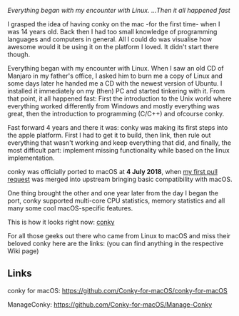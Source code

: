 *Everything began with my encounter with Linux. ...Then it all happened fast*

I grasped the idea of having conky on the mac -for the first time- when I was 14 years old.  Back then I had too small knowledge of programming languages and computers in general.  All I could do was visualise how awesome would it be using it on the platform I loved.  It didn't start there though.

Everything began with my encounter with Linux.  When I saw an old CD of Manjaro in my father's office, I asked him to burn me a copy of Linux and some days later he handed me a CD with the newest version of Ubuntu.  I installed it immediately on my (then) PC and started tinkering with it.  From that point, it all happened fast:  First the introduction to the Unix world where everything worked differently from Windows and mostly everything was great, then the introduction to programming (C/C++) and ofcourse conky.

Fast forward 4 years and there it was: conky was making its first steps into the apple platform.  First I had to get it to build, then link, then rule out everything that wasn't working and keep everything that did, and finally, the most difficult part: implement missing functionality while based on the linux implementation.

conky was officially ported to macOS at **4 July 2018**, when [my first pull request](https://github.com/brndnmtthws/conky/pull/480) was merged into upstream bringing basic compatibility with macOS.

One thing brought the other and one year later from the day I began the port, conky supported multi-core CPU statistics, memory statistics and all many some cool macOS-specific features.

This is how it looks right now:
[conky](img/conky.jpeg)

For all those geeks out there who came from Linux to macOS and miss their beloved conky here are the links:
(you can find anything in the respective Wiki page)

## Links

conky for macOS: https://github.com/Conky-for-macOS/conky-for-macOS

ManageConky: https://github.com/Conky-for-macOS/Manage-Conky